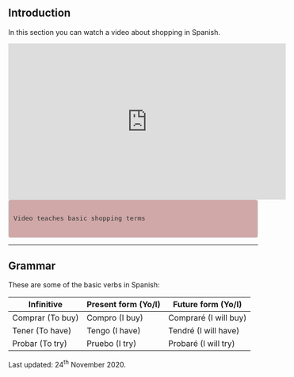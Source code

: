 
<body>

<div class="container">  

<div class="container">  

<h2>Introduction</h2>
<p>In this section you can watch a video about shopping in Spanish.</p>

<iframe width="560" height="315" src="https://www.youtube.com/embed/G6x8G8uO8RM" frameborder="0" allow="accelerometer; autoplay; clipboard-write; encrypted-media; gyroscope; picture-in-picture" allowfullscreen></iframe>
  
  

<style>

pre {
    display: block;
    padding: 9.5px;
    margin: 0 0 10px;
    font-size: 13px;
    line-height: 1.42857143;
    color: #333;
    word-break: break-all;
    word-wrap: break-word;
    background-color: #d0a8a8;
    border: 1px solid #ccc;
    border-radius: 4px;
}

</style>

<pre>

Video teaches basic shopping terms 

</pre>








<hr/>
</div>

<!-- THIS IS THE THIRD SECTION OF THE PAGE -->
<div class="container"> 
<h2>Grammar</h2>

  <p>These are some of the basic verbs in Spanish:</p>            
  <table class="table table-striped">
    <thead>
      <tr>
        <th>Infinitive</th>
        <th>Present form (Yo/I)</th>
        <th>Future form (Yo/I)</th>
      </tr>
    </thead>
    <tbody>
      <tr>
        <td>Comprar (To buy)</td>
        <td>Compro (I buy)</td>
        <td>Compraré (I will buy)</td>
      </tr>
      <tr>
        <td>Tener (To have) </td>
        <td>Tengo (I have)</td>
        <td>Tendré (I will have)</td>
      </tr>
      <tr>
        <td>Probar (To try)</td>
        <td>Pruebo (I try)</td>
        <td>Probaré (I will try)</td>
      </tr>
    </tbody>
  </table>

</div>

<!-- THIS IS THE FOOTER SECTION OF THE PAGE -->
<p>Last updated: 24<sup>th</sup> November 2020.</p>

	




 





